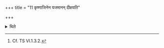 +++
title = "11 कृष्णाजिनेन यजमानन् दीक्षयति"

+++

<details><summary>थिते</summary>

11. (The Adhvaryu) consecrates the sacrificer by means of the black antelope-skin.[^1]  


[^1]: Cf. TS VI.1.3.2.
</details>
